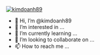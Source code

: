 
<!---
kimdoanh89/kimdoanh89 is a ✨ special ✨ repository because its `README.md` (this file) appears on your GitHub profile.
You can click the Preview link to take a look at your changes.
--->

<a href="https://github-readme-stats.vercel.app/api?username=kimdoanh89" target="_blank">
    <img src="https://github-readme-stats.vercel.app/api?username=kimdoanh89&show_icons=true&locale=en" alt="kimdoanh89">
</a>

- 👋 Hi, I’m @kimdoanh89
- 👀 I’m interested in ...
- 🌱 I’m currently learning ...
- 💞️ I’m looking to collaborate on ...
- 📫 How to reach me ...
